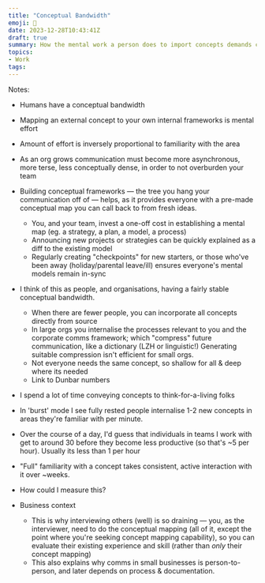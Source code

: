 ```yaml
---
title: "Conceptual Bandwidth"
emoji: 🧠
date: 2023-12-28T10:43:41Z
draft: true
summary: How the mental work a person does to import concepts demands communication style changes in large organisations.
topics:
- Work
tags:
---
```


Notes:

- Humans have a conceptual bandwidth
- Mapping an external concept to your own internal frameworks is mental effort
- Amount of effort is inversely proportional to familiarity with the area
- As an org grows communication must become more asynchronous, more terse, less conceptually dense, in order to not overburden your team
- Building conceptual frameworks — the tree you hang your communication off of — helps, as it provides everyone with a pre-made conceptual map you can call back to from fresh ideas.
  - You, and your team, invest a one-off cost in establishing a mental map (eg. a strategy, a plan, a model, a process)
  - Announcing new projects or strategies can be quickly explained as a diff to the existing model
  - Regularly creating "checkpoints" for new starters, or those who've been away (holiday/parental leave/ill) ensures everyone's mental models remain in-sync
- I think of this as people, and organisations, having a fairly stable conceptual bandwidth.
  - When there are fewer people, you can incorporate all concepts directly from source
  - In large orgs you internalise the processes relevant to you and the corporate comms framework; which "compress" future communication, like a dictionary (LZH or linguistic!) Generating suitable compression isn't efficient for small orgs.
  - Not everyone needs the same concept, so shallow for all & deep where its needed
  - Link to Dunbar numbers

- I spend a lot of time conveying concepts to think-for-a-living folks
- In 'burst' mode I see fully rested people internalise 1-2 new concepts in areas they're familiar with per minute.
- Over the course of a day, I'd guess that individuals in teams I work with get to around 30 before they become less productive (so that's ~5 per hour). Usually its less than 1 per hour
- "Full" familiarity with a concept takes consistent, active interaction with it over ~weeks.
- How could I measure this?
- Business context
  - This is why interviewing others (well) is so draining — you, as the interviewer, need to do the conceptual mapping (all of it, except the point where you're seeking concept mapping capability), so you can evaluate their existing experience and skill (rather than _only_ their concept mapping)
  - This also explains why comms in small businesses is person-to-person, and later depends on process & documentation.

